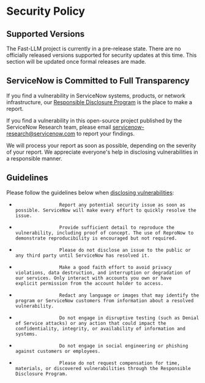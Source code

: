 # Security Policy

## Supported Versions

The Fast-LLM project is currently in a pre-release state. There are no officially released versions supported for security updates at this time. This section will be updated once formal releases are made.

<!-- | Version | Supported          |
| ------- | ------------------ |
| 0.1.x   | :white_check_mark: |
| < 0.1.0 | :x:                | -->

## ServiceNow is Committed to Full Transparency

If you find a vulnerability in ServiceNow systems, products, or network infrastructure, our [Responsible Disclosure Program](https://www.servicenow.com/company/trust/privacy/responsible-disclosure.html) is the place to make a report.

If you find a vulnerability in this open-source project published by the ServiceNow Research team, please email [servicenow-research@servicenow.com](mailto:servicenow-research@servicenow.com) to report your findings.

We will process your report as soon as possible, depending on the severity of your report. We appreciate everyone's help in disclosing vulnerabilities in a responsible manner.

## Guidelines

Please follow the guidelines below when [disclosing vulnerabilities](https://www.servicenow.com/company/trust/privacy/responsible-disclosure.html):

-                     Report any potential security issue as soon as possible. ServiceNow will make every effort to quickly resolve the issue.
-                     Provide sufficient detail to reproduce the vulnerability, including proof of concept. The use of ReproNow to demonstrate reproducibility is encouraged but not required.
-                     Please do not disclose an issue to the public or any third party until ServiceNow has resolved it.
-                     Make a good faith effort to avoid privacy violations, data destruction, and interruption or degradation of our services. Only interact with accounts you own or have explicit permission from the account holder to access.
-                     Redact any language or images that may identify the program or ServiceNow customers from information about a resolved vulnerability.
-                     Do not engage in disruptive testing (such as Denial of Service attacks) or any action that could impact the confidentiality, integrity, or availability of information and systems.
-                     Do not engage in social engineering or phishing against customers or employees.
-                     Please do not request compensation for time, materials, or discovered vulnerabilities through the Responsible Disclosure Program.
